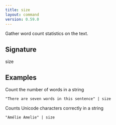 ```yaml
---
title: size
layout: command
version: 0.59.0
---
```


Gather word count statistics on the text.

## Signature

size 

## Examples

Count the number of words in a string
```shell
"There are seven words in this sentence" | size
```

Counts Unicode characters correctly in a string
```shell
"Amélie Amelie" | size
```

